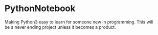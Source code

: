# PythonNotebook
Making Python3 easy to learn for someone new in programming. This will be a never ending project unless it becomes a product. 
